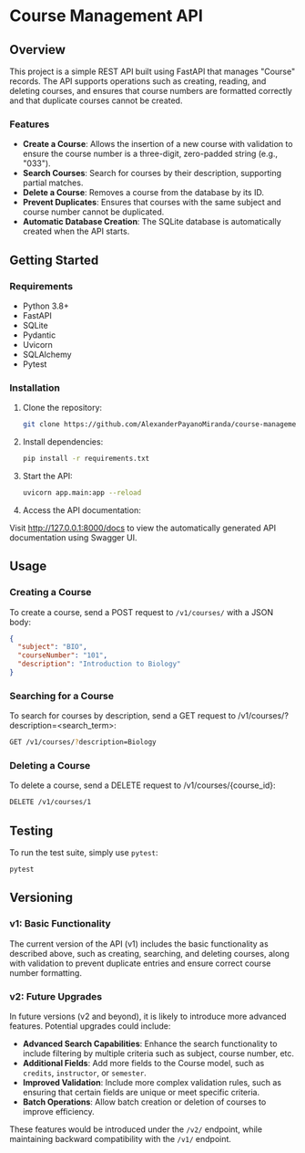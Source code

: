 # Course Management API

## Overview

This project is a simple REST API built using FastAPI that manages "Course" records. The API supports operations such as creating, reading, and deleting courses, and ensures that course numbers are formatted correctly and that duplicate courses cannot be created.

### Features

- **Create a Course**: Allows the insertion of a new course with validation to ensure the course number is a three-digit, zero-padded string (e.g., "033").
- **Search Courses**: Search for courses by their description, supporting partial matches.
- **Delete a Course**: Removes a course from the database by its ID.
- **Prevent Duplicates**: Ensures that courses with the same subject and course number cannot be duplicated.
- **Automatic Database Creation**: The SQLite database is automatically created when the API starts.

## Getting Started

### Requirements

- Python 3.8+
- FastAPI
- SQLite
- Pydantic
- Uvicorn
- SQLAlchemy
- Pytest

### Installation

1. Clone the repository:

   ```bash
   git clone https://github.com/AlexanderPayanoMiranda/course-management-api

2. Install dependencies:
   ```bash
   pip install -r requirements.txt

3. Start the API:
   ```bash
   uvicorn app.main:app --reload

4. Access the API documentation:

Visit http://127.0.0.1:8000/docs to view the automatically generated API documentation using Swagger UI.

## Usage

### Creating a Course

To create a course, send a POST request to `/v1/courses/` with a JSON body:

   ```json
   {
     "subject": "BIO",
     "courseNumber": "101",
     "description": "Introduction to Biology"
   }
   ```

### Searching for a Course
To search for courses by description, send a GET request to /v1/courses/?description=<search_term>:
   ```bash
   GET /v1/courses/?description=Biology 
   ```

### Deleting a Course
To delete a course, send a DELETE request to /v1/courses/{course_id}:
   ```bash
   DELETE /v1/courses/1
   ```

## Testing

To run the test suite, simply use `pytest`:

   ```bash
   pytest
   ```

## Versioning

### v1: Basic Functionality

The current version of the API (v1) includes the basic functionality as described above, such as creating, searching, and deleting courses, along with validation to prevent duplicate entries and ensure correct course number formatting.

### v2: Future Upgrades

In future versions (v2 and beyond), it is likely to introduce more advanced features. Potential upgrades could include:

* **Advanced Search Capabilities**: Enhance the search functionality to include filtering by multiple criteria such as subject, course number, etc.
* **Additional Fields**: Add more fields to the Course model, such as `credits`, `instructor`, or `semester`.
* **Improved Validation**: Include more complex validation rules, such as ensuring that certain fields are unique or meet specific criteria.
* **Batch Operations**: Allow batch creation or deletion of courses to improve efficiency.

These features would be introduced under the `/v2/` endpoint, while maintaining backward compatibility with the `/v1/` endpoint.
